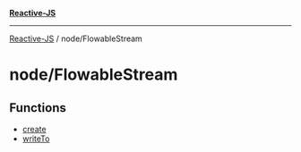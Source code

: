 [**Reactive-JS**](../../README.md)

***

[Reactive-JS](../../README.md) / node/FlowableStream

# node/FlowableStream

## Functions

- [create](functions/create.md)
- [writeTo](functions/writeTo.md)
